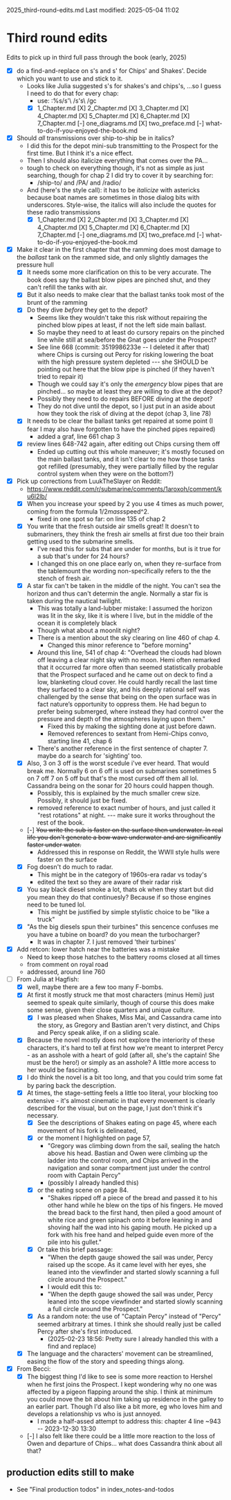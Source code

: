 2025_third-round-edits.md
Last modified: 2025-05-04 11:02


# Third round edits
Edits to pick up in third full pass through the book (early, 2025)

* [X] do a find-and-replace on s's and s' for Chips' and Shakes'. Decide which you want to use and stick to it.
    * Looks like Julia suggested s's for shakes's and chips's, ...so I guess I need to do that for every chap:
        * use: :%s/s'\ /s's\ /gc
        * [X] 1_Chapter.md  [X] 2_Chapter.md  [X] 3_Chapter.md  [X] 4_Chapter.md  [X] 5_Chapter.md  [X] 6_Chapter.md  [X] 7_Chapter.md  [-] one_diagrams.md [X]  two_preface.md  [-] what-to-do-if-you-enjoyed-the-book.md
* [X] Should _all_ transmissions over ship-to-ship be in italics?
    * I did this for the depot mini-sub transmitting to the Prospect for the first time. But I think it's a nice effect.
    * Then I should also italicize everything that comes over the PA...
    * tough to check on everything though, it's not as simple as just searching, though for chap 2 I did try to cover it by searching for:
        * /ship-to/ and /PA/ and /radio/
    * And (here's the style call): it has to be *italicize* with astericks because boat names are sometimes in those dialog bits with underscores. Style-wise, the italics will also include the quotes for these radio transmissions
        * [X] 1_Chapter.md  [X] 2_Chapter.md  [X] 3_Chapter.md  [X] 4_Chapter.md  [X] 5_Chapter.md  [X] 6_Chapter.md  [X] 7_Chapter.md  [-] one_diagrams.md [X]  two_preface.md  [-] what-to-do-if-you-enjoyed-the-book.md
* [X] Make it clear in the first chapter that the ramming does most damage to the _ballast_ tank on the rammed side, and only slightly damages the pressure hull
    * [X] It needs some more clarification on this to be very accurate. The book does say the ballast blow pipes are pinched shut, and they can't refill the tanks with air.
    * [X] But it also needs to make clear that the ballast tanks took most of the brunt of the ramming
    * [X] Do they dive _before_ they get to the depot?
        * Seems like they wouldn't take this risk without repairing the pinched blow pipes at least, if not the left side main ballast.
        * So maybe they need to at least do cursory repairs on the pinched line while still at sea/before the Gnat goes under the Prospect?
        * See line 668 (commit: 3519986233e -- I deleted it after that) where Chips is cursing out Percy for risking lowering the boat with the high pressure system depleted --- she SHOULD be pointing out here that the blow pipe is pinched (if they haven't tried to repair it)
        * Though we could say it's only the _emergency_ blow pipes that are pinched... so maybe at least they are willing to dive at the depot?
        * Possibly they need to do repairs BEFORE diving at the depot?
        * They do not dive until the depot, so I just put in an aside about how they took the risk of diving at the depot (chap 3, line 78)
    * [X] It needs to be clear the ballast tanks get repaired at some point (I fear I may also have forgotten to have the pinched pipes repaired)
        * added a graf, line 661 chap 3
    * [X] review lines 648-742 again, after editing out Chips cursing them off
        * Ended up cutting out this whole maneuver; it's mostly focused on the main ballast tanks, and it isn't clear to me how those tanks got refilled (presumably, they were partially filled by the regular control system when they were on the bottom?)
* [X] Pick up corrections from LuukTheSlayer on Reddit:
    * https://www.reddit.com/r/submarine/comments/1aroxoh/comment/ku6l2lb/
    * [X] When you increase your speed by 2 you use 4 times as much power, coming from the formula 1/2*mass*speed^2. 
        * fixed in one spot so far: on line 135 of chap 2
    * [X] You write that the fresh outside air smells great! It doesn't to submariners, they think the fresh air smells at first due too their brain getting used to the submarine smells. 
        * I've read this for subs that are under for months, but is it true for a sub that's under for 24 hours?
        * I changed this on one place early on, when they re-surface from the tablemount the wording non-specifically refers to the the stench of fresh air.
    * [X] A star fix can't be taken in the middle of the night. You can't sea the horizon and thus can't determin the angle. Normally a star fix is taken during the nautical twilight. 
        * This was totally a land-lubber mistake: I assumed the horizon was lit in the sky, like it is where I live, but in the middle of the ocean it is completely black
        * Though what about a moonlit night?
        * There is a mention about the sky clearing on line 460 of chap 4. 
            * Changed this minor reference to "before morning"
        * Around this line, 541 of chap 4: "Overhead the clouds had blown off leaving a clear night sky with no moon. Hemi often remarked that it occurred far more often than seemed statistically probable that the Prospect surfaced and he came out on deck to find a low, blanketing cloud cover. He could hardly recall the last time they surfaced to a clear sky, and his deeply rational self was challenged by the sense that being on the open surface was in fact nature’s opportunity to oppress them. He had begun to prefer being submerged, where instead they had control over the pressure and depth of the atmospheres laying upon them."
            * Fixed this by making the sighting done at just before dawn.
            * Removed references to sextant from Hemi-Chips convo, starting line 41, chap 6
		* There's another reference in the first sentence of chapter 7. maybe do a search for 'sighting' too.
    * [X] Also, 3 on 3 off is the worst scedule i've ever heard. That would break me. Normally 6 on 6 off is used on submarines sometimes 5 on 7 off 7 on 5 off but that's the most cursed off them all lol. Cassandra being on the sonar for 20 hours could happen though. 
        * Possibly, this is explained by the much smaller crew size. Possibly, it should just be fixed.
        * removed reference to exact number of hours, and just called it "rest rotations" at night. --- make sure it works throughout the rest of the book.
    * [-] ~~You write the sub is faster on the surface then underwater. In real life you don't generate a bow wave underwater and are significantly faster under water.~~ 
        * Addressed this in response on Reddit, the WWII style hulls were faster on the surface
    * [X] Fog doesn't do much to radar. 
        * This might be in the category of 1960s-era radar vs today's
        * edited the text so they are aware of their radar risk
    * [X] You say black diesel smoke a lot, thats ok when they start but did you mean they do that continuesly? Because if so those engines need to be tuned lol. 
        * This might be justified by simple stylistic choice to be "like a truck"
    * [X] "As the big diesels spun their turbines" this sencence confuses me you have a tubine on board? do you mean the turbocharger?
        * It was in chapter 7. I just removed 'their turbines'
* [X] Add retcon: lower hatch near the batteries was a mistake
    * Need to keep those hatches to the battery rooms closed at all times
    * from comment on royal road
    * addressed, around line 760
* [ ] From Julia at Hagfish:
    * [X] well, maybe there are a few too many F-bombs.
    * [X] At first it mostly struck me that most characters (minus Hemi) just seemed to speak quite similarly, though of course this does make some sense, given their close quarters and unique culture.
        * [X] I was pleased when Shakes, Miss Mai, and Cassandra came into the story, as Gregory and Bastian aren't very distinct, and Chips and Percy speak alike, if on a sliding scale.
    * [X] Because the novel mostly does not explore the interiority of these characters, it's hard to tell at first how we're meant to interpret Percy - as an asshole with a heart of gold (after all, she's the captain! She must be the hero!) or simply as an asshole? A little more access to her would be fascinating. 
    * [X] I do think the novel is a bit too long, and that you could trim some fat by paring back the description.
    * [X] At times, the stage-setting feels a little too literal, your blocking too extensive - it's almost cinematic in that every movement is clearly described for the visual, but on the page, I just don't think it's necessary.
        * [X] See the descriptions of Shakes eating on page 45, where each movement of his fork is delineated, 
        * [X] or the moment I highlighted on page 57, 
            * "Gregory was climbing down from the sail, sealing the hatch above his head. Bastian and Owen were climbing up the ladder into the control room, and Chips arrived in the navigation and sonar compartment just under the control room with Captain Percy"
            * (possibly I already handled this)
        * [X] or the eating scene on page 84. 
            * "Shakes ripped off a piece of the bread and passed it to his other hand while he blew on the tips of his fingers. He moved the bread back to the first hand, then piled a good amount of white rice and green spinach onto it before leaning in and shoving half the wad into his gaping mouth. He picked up a fork with his free hand and helped guide even more of the pile into his gullet."
        * [X] Or take this brief passage:
            * "When the depth gauge showed the sail was under, Percy raised up the scope. As it came level with her eyes, she leaned into the viewfinder and started slowly scanning a full circle around the Prospect."
            * I would edit this to:
            * "When the depth gauge showed the sail was under, Percy leaned into the scope viewfinder and started slowly scanning a full circle around the Prospect."
        * [X] As a random note: the use of "Captain Percy" instead of "Percy" seemed arbitrary at times. I think she should really just be called Percy after she's first introduced. 
            * (2025-02-23 18:56: Pretty sure I already handled this with a find and replace)
    * [X] The language and the characters' movement can be streamlined, easing the flow of the story and speeding things along.
* [X] From Becci:
    * [X] The biggest thing I'd like to see is some more reaction to Hershel when he first joins the Prospect. I kept wondering why no one was affected by a pigeon flapping around the ship. I think at minimum you could move the bit about him taking up residence in the galley to an earlier part. Though I'd also like a bit more, eg who loves him and develops a relationship vs who is just annoyed.
        * I made a half-assed attempt to address this: chapter 4 line ~943 -- 2023-12-30 13:30
    * [-] I also felt like there could be a little more reaction to the loss of Owen and departure of Chips...  what does Cassandra think about all that?

## production edits still to make
* See "Final production todos" in index_notes-and-todos


